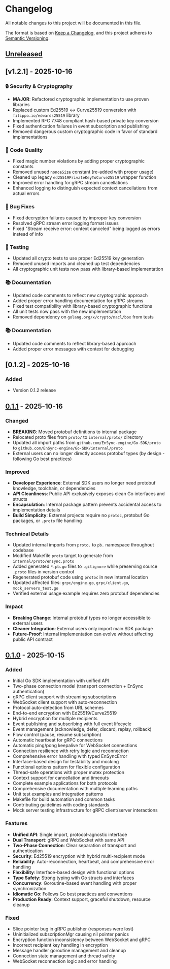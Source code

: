 # Changelog

All notable changes to this project will be documented in this file.

The format is based on [Keep a Changelog](https://keepachangelog.com/en/1.0.0/),
and this project adheres to [Semantic Versioning](https://semver.org/spec/v2.0.0.html).

## [Unreleased]

## [v1.2.1] - 2025-10-16

### 🔒 Security & Cryptography
- **MAJOR**: Refactored cryptographic implementation to use proven libraries
- Replaced custom Ed25519 ↔ Curve25519 conversion with `filippo.io/edwards25519` library
- Implemented RFC 7748 compliant hash-based private key conversion
- Fixed authentication failures in event subscription and publishing
- Removed dangerous custom cryptographic code in favor of standard implementations

### 🧹 Code Quality
- Fixed magic number violations by adding proper cryptographic constants
- Removed unused `nonceSize` constant (re-added with proper usage)
- Cleaned up legacy `ed25519PrivateKeyToCurve25519` wrapper function
- Improved error handling for gRPC stream cancellations
- Enhanced logging to distinguish expected context cancellations from actual errors

### 🐛 Bug Fixes
- Fixed decryption failures caused by improper key conversion
- Resolved gRPC stream error logging format issues
- Fixed "Stream receive error: context canceled" being logged as errors instead of info

### 🧪 Testing
- Updated all crypto tests to use proper Ed25519 key generation
- Removed unused imports and cleaned up test dependencies
- All cryptographic unit tests now pass with library-based implementation

### 📚 Documentation
- Updated code comments to reflect new cryptographic approach
- Added proper error handling documentation for gRPC streams
- Fixed test compatibility with library-based cryptographic functions
- All unit tests now pass with the new implementation
- Removed dependency on `golang.org/x/crypto/nacl/box` from tests

### 📚 Documentation
- Updated code comments to reflect library-based approach
- Added proper error messages with context for debugging

## [0.1.2] - 2025-10-16

### Added
- Version 0.1.2 release


## [0.1.1] - 2025-10-16

### Changed
- **BREAKING**: Moved protobuf definitions to internal package
- Relocated proto files from `proto/` to `internal/proto/` directory
- Updated all import paths from `github.com/EnSync-engine/Go-SDK/proto` to `github.com/EnSync-engine/Go-SDK/internal/proto`
- External users can no longer directly access protobuf types (by design - following Go best practices)

### Improved
- **Developer Experience**: External SDK users no longer need protobuf knowledge, toolchain, or dependencies
- **API Cleanliness**: Public API exclusively exposes clean Go interfaces and structs
- **Encapsulation**: Internal package pattern prevents accidental access to implementation details
- **Build Simplicity**: External projects require no `protoc`, protobuf Go packages, or `.proto` file handling

### Technical Details
- Updated internal imports from `proto.` to `pb.` namespace throughout codebase
- Modified Makefile `proto` target to generate from `internal/proto/ensync.proto`
- Added generated `*.pb.go` files to `.gitignore` while preserving source `.proto` files in version control
- Regenerated protobuf code using `protoc` in new internal location
- Updated affected files: `grpc/engine.go`, `grpc/client.go`, `mock_servers_test.go`
- Verified external usage example requires zero protobuf dependencies

### Impact
- **Breaking Change**: Internal protobuf types no longer accessible to external users
- **Cleaner Integration**: External users only import main SDK package
- **Future-Proof**: Internal implementation can evolve without affecting public API contract

## [0.1.0] - 2025-10-15

### Added
- Initial Go SDK implementation with unified API
- Two-phase connection model (transport connection + EnSync authentication)
- gRPC client support with streaming subscriptions
- WebSocket client support with auto-reconnection
- Protocol auto-detection from URL schemes
- End-to-end encryption with Ed25519/Curve25519
- Hybrid encryption for multiple recipients
- Event publishing and subscribing with full event lifecycle
- Event management (acknowledge, defer, discard, replay, rollback)
- Flow control (pause, resume subscription)
- Automatic heartbeat for gRPC connections
- Automatic ping/pong keepalive for WebSocket connections
- Connection resilience with retry logic and reconnection
- Comprehensive error handling with typed EnSyncError
- Interface-based design for testability and mocking
- Functional options pattern for flexible configuration
- Thread-safe operations with proper mutex protection
- Context support for cancellation and timeouts
- Complete example applications for both protocols
- Comprehensive documentation with multiple learning paths
- Unit test examples and integration patterns
- Makefile for build automation and common tasks
- Contributing guidelines with coding standards
- Mock server testing infrastructure for gRPC client/server interactions

### Features
- **Unified API**: Single import, protocol-agnostic interface
- **Dual Transport**: gRPC and WebSocket with same API
- **Two-Phase Connection**: Clear separation of transport and authentication
- **Security**: Ed25519 encryption with hybrid multi-recipient mode
- **Reliability**: Auto-reconnection, heartbeat, and comprehensive error handling
- **Flexibility**: Interface-based design with functional options
- **Type Safety**: Strong typing with Go structs and interfaces
- **Concurrency**: Goroutine-based event handling with proper synchronization
- **Idiomatic Go**: Follows Go best practices and conventions
- **Production Ready**: Context support, graceful shutdown, resource cleanup

### Fixed
- Slice pointer bug in gRPC publisher (responses were lost)
- Uninitialized subscriptionMgr causing nil pointer panics  
- Encryption function inconsistency between WebSocket and gRPC
- Incorrect recipient key handling in encryption
- Message handler goroutine management and cleanup
- Connection state management and thread safety
- WebSocket reconnection logic and error handling

[Unreleased]: https://github.com/EnSync-engine/Go-SDK/compare/v0.1.1...HEAD
[0.1.1]: https://github.com/EnSync-engine/Go-SDK/compare/v0.1.0...v0.1.1
[0.1.0]: https://github.com/EnSync-engine/Go-SDK/releases/tag/v0.1.0